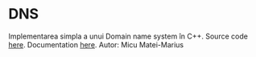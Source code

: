 DNS
===

Implementarea simpla a unui Domain name system în C++.
Source code [here](https://github.com/micumatei/dns).
Documentation [here](https://micumatei.github.io/dns/).
Autor: Micu Matei-Marius

